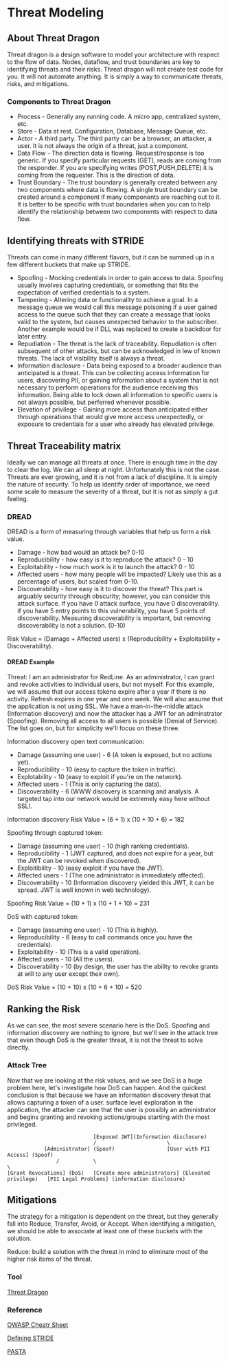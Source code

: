 # Threat Modeling

## About Threat Dragon
Threat dragon is a design software to model your architecture with respect to the flow of data. Nodes, dataflow, and trust boundaries are key to identifying threats and their risks. Threat dragon will not create test code for you. It will not automate anything. It is simply a way to communicate threats, risks, and mitigations.

### Components to Threat Dragon
* Process - Generally any running code. A micro app, centralized system, etc.
* Store - Data at rest. Configuration, Database, Message Queue, etc.
* Actor - A third party. The third party can be a browser, an attacker, a user. It is not always the origin of a threat, just a component.
* Data Flow - The direction data is flowing. Request/response is too generic. If you specify particular requests (GET), reads are coming from the responder. If you are specifying writes (POST,PUSH,DELETE) it is coming from the requester. This is the direction of data.
* Trust Boundary - The trust boundary is generally created between any two components where data is flowing. A single trust boundary can be created around a component if many components are reaching out to it. It is better to be specific with trust boundaries when you can to help identify the relationship between two components with respect to data flow.

## Identifying threats with STRIDE
Threats can come in many different flavors, but it can be summed up in a few different buckets that make up STRIDE.

* Spoofing - Mocking credentials in order to gain access to data. Spoofing usually involves capturing credentials, or something that fits the expectation of verified credentials to a system.
* Tampering - Altering data or functionality to achieve a goal. In a message queue we would call this message poisoning if a user gained access to the queue such that they can create a message that looks valid to the system, but causes unexpected behavior to the subscriber. Another example would be if DLL was replaced to create a backdoor for later entry.
* Repudiation - The threat is the lack of traceability. Repudiation is often subsequent of other attacks, but can be acknowledged in lew of known threats. The lack of visibility itself is always a threat.
* Information disclosure - Data being exposed to a broader audience than anticipated is a threat. This can be collecting access information for users, discovering PII, or gaining information about a system that is not necessary to perform operations for the audience receiving this information. Being able to lock down all information to specific users is not always possible, but perferred whenever possible.
* Elevation of privilege - Gaining more access than anticipated either through operations that would give more access unexpectedly, or exposure to credentials for a user who already has elevated privilege.

## Threat Traceability matrix
Ideally we can manage all threats at once. There is enough time in the day to clear the log. We can all sleep at night. Unfortunately this is not the case. Threats are ever growing, and it is not from a lack of discipline. It is simply the nature of security. To help us identify order of importance, we need some scale to measure the severity of a threat, but it is not as simply a gut feeling. 

### DREAD
DREAD is a form of measuring through variables that help us form a risk value.
* Damage - how bad would an attack be? 0-10
* Reproducibility - how easy is it to reproduce the attack? 0 - 10
* Exploitability - how much work is it to launch the attack? 0 - 10
* Affected users - how many people will be impacted? Likely use this as a percentage of users, but scaled from 0-10.
* Discoverability - how easy is it to discover the threat? This part is arguably security through obscurity; however, you can consider this attack surface. If you have 0 attack surface, you have 0 discoverability. if you have 5 entry points to this vulnerability, you have 5 points of discoverability. Measuring discoverability is important, but removing discoverability is not a solution. (0-10)

Risk Value = (Damage + Affected users) x (Reproducibility + Exploitability + Discoverability).

#### DREAD Example
Threat: I am an administrator for RedLine. As an administrator, I can grant and revoke activities to individual users, but not myself. For this example, we will assume that our access tokens expire after a year if there is no activity. Refresh expires in one year and one week. We will also assume that the application is not using SSL. We have a man-in-the-middle attack (Information discovery) and now the attacker has a JWT for an adminstrator (Spoofing). Removing all access to all users is possible (Denial of Service). The list goes on, but for simplicity we'll focus on these three.

Information discovery open text communication:
* Damage (assuming one user) - 6 (A token is exposed, but no actions yet).
* Reproducibility - 10 (easy to capture the token in traffic).
* Explotability - 10 (easy to exploit if you're on the network).
* Affected users - 1 (This is only capturing the data).
* Discoverability - 6 (WWW discovery is scanning and analysis. A targeted tap into our network would be extremely easy here without SSL).

Information discovery Risk Value = (6 + 1) x (10 + 10 + 6) = 182

Spoofing through captured token:
* Damage (assuming one user) - 10 (high ranking credentials).
* Reproducibility - 1 (JWT captured, and does not expire for a year, but the JWT can be revoked when discovered).
* Exploitibility - 10 (easy exploit if you have the JWT).
* Affected users - 1 (The one administrator is immediately affected).
* Discoverability - 10 (Information discovery yielded this JWT, it can be spread. JWT is well known in web technology).

Spoofing Risk Value = (10 + 1) x (10 + 1 + 10) = 231

DoS with captured token:
* Damage (assuming one user) - 10 (This is highly).
* Reproducibility - 6 (easy to call commands once you have the credentials).
* Exploitability - 10 (This is a valid operation).
* Affected users - 10 (All the users).
* Discoverability - 10 (by design, the user has the ability to revoke grants at will to any user except their own).

DoS Risk Value = (10 + 10) x (10 + 6 + 10) = 520

## Ranking the Risk
As we can see, the most severe scenario here is the DoS. Spoofing and information discovery are nothing to ignore, but we'll see in the attack tree that even though DoS is the greater threat, it is not the threat to solve directly.

### Attack Tree
Now that we are looking at the risk values, and we see DoS is a huge problem here, let's investigate how DoS can happen. And the quickest conclusion is that because we have an information discovery threat that allows capturing a token of a user. surface level exploration in the application, the attacker can see that the user is possibly an administrator and begins granting and revoking actions/groups starting with the most privileged.

```
                            [Exposed JWT](Information disclosure)
                            /                       \
            [Administrator] (Spoof)                 [User with PII Access] (Spoof)
                /           \                                                   \
[Grant Revocations] (DoS)   [Create more administrators] (Elevated privilege)   [PII Legal Problems] (information disclosure)
```

## Mitigations
The strategy for a mitigation is dependent on the threat, but they generally fall into Reduce, Transfer, Avoid, or Accept. When identifying a mitigation, we should be able to associate at least one of these buckets with the solution.

Reduce: build a solution with the threat in mind to eliminate most of the higher risk items of the threat.

### Tool
[Threat Dragon](http://docs.threatdragon.org/#downloads)
### Reference
[OWASP Cheatr Sheet](https://cheatsheetseries.owasp.org/cheatsheets/Threat_Modeling_Cheat_Sheet.html)

[Defining STRIDE](https://www.softwaresecured.com/stride-threat-modeling/)

[PASTA](https://owasp.org/www-pdf-archive/AppSecEU2012_PASTA.pdf)